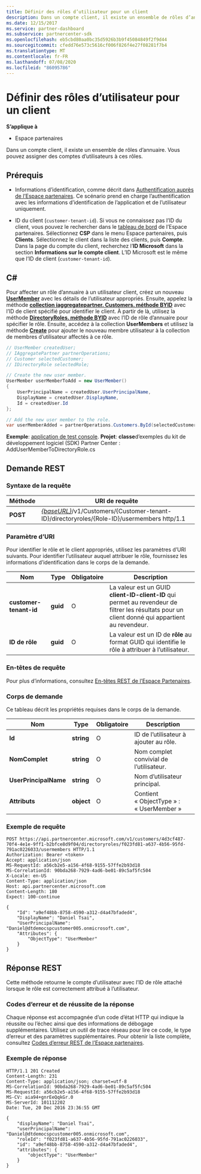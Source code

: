```yaml
---
title: Définir des rôles d’utilisateur pour un client
description: Dans un compte client, il existe un ensemble de rôles d’annuaire. Vous pouvez assigner des comptes d’utilisateurs à ces rôles.
ms.date: 12/15/2017
ms.service: partner-dashboard
ms.subservice: partnercenter-sdk
ms.openlocfilehash: eb5cbd80aa0bc35d5926b3b9f45084849f2f9d44
ms.sourcegitcommit: cfedd76e573c5616cf006f826f4e27f08281f7b4
ms.translationtype: MT
ms.contentlocale: fr-FR
ms.lasthandoff: 07/08/2020
ms.locfileid: "86095786"
---
```

# <a name="set-user-roles-for-a-customer"></a>Définir des rôles d’utilisateur pour un client

**S’applique à**

- Espace partenaires

Dans un compte client, il existe un ensemble de rôles d’annuaire. Vous pouvez assigner des comptes d’utilisateurs à ces rôles.

## <a name="prerequisites"></a>Prérequis

- Informations d’identification, comme décrit dans [Authentification auprès de l’Espace partenaires](partner-center-authentication.md). Ce scénario prend en charge l’authentification avec les informations d’identification de l’application et de l’utilisateur uniquement.

- ID du client (`customer-tenant-id`). Si vous ne connaissez pas l’ID du client, vous pouvez le rechercher dans le [tableau de bord](https://partner.microsoft.com/dashboard) de l’Espace partenaires. Sélectionnez **CSP** dans le menu Espace partenaires, puis **Clients**. Sélectionnez le client dans la liste des clients, puis **Compte**. Dans la page du compte du client, recherchez l’**ID Microsoft** dans la section **Informations sur le compte client**. L’ID Microsoft est le même que l’ID de client (`customer-tenant-id`).

## <a name="c"></a>C\#

Pour affecter un rôle d’annuaire à un utilisateur client, créez un nouveau [**UserMember**](https://docs.microsoft.com/dotnet/api/microsoft.store.partnercenter.models.roles.usermember) avec les détails de l’utilisateur appropriés. Ensuite, appelez la méthode [**collection iaggregatepartner. Customers. méthode BYID**](https://docs.microsoft.com/dotnet/api/microsoft.store.partnercenter.customers.icustomercollection.byid) avec l’ID de client spécifié pour identifier le client. À partir de là, utilisez la méthode [**DirectoryRoles. méthode BYID**](https://docs.microsoft.com/dotnet/api/microsoft.store.partnercenter.customerdirectoryroles.idirectoryrolecollection.byid) avec l’ID de rôle d’annuaire pour spécifier le rôle. Ensuite, accédez à la collection **UserMembers** et utilisez la méthode [**Create**](https://docs.microsoft.com/dotnet/api/microsoft.store.partnercenter.customerdirectoryroles.iusermembercollection.create) pour ajouter le nouveau membre utilisateur à la collection de membres d’utilisateur affectés à ce rôle.

``` csharp
// UserMember createdUser;
// IAggregatePartner partnerOperations;
// Customer selectedCustomer;
// IDirectoryRole selectedRole;

// Create the new user member.
UserMember userMemberToAdd = new UserMember()
{
    UserPrincipalName = createdUser.UserPrincipalName,
    DisplayName = createdUser.DisplayName,
    Id = createdUser.Id
};

// Add the new user member to the role.
var userMemberAdded = partnerOperations.Customers.ById(selectedCustomer.Id).DirectoryRoles.ById(selectedRole.Id).UserMembers.Create(userMemberToAdd);
```

**Exemple**: [application de test console](console-test-app.md). **Projet**: **classe**d’exemples du kit de développement logiciel (SDK) Partner Center : AddUserMemberToDirectoryRole.cs

## <a name="rest-request"></a>Demande REST

### <a name="request-syntax"></a>Syntaxe de la requête

| Méthode   | URI de requête                                                                                                                 |
|----------|-----------------------------------------------------------------------------------------------------------------------------|
| **POST** | [*{baseURL}*](partner-center-rest-urls.md)/v1/Customers/{Customer-tenant-ID}/directoryroles/{Role-ID}/usermembers http/1.1 |

### <a name="uri-parameter"></a>Paramètre d’URI

Pour identifier le rôle et le client appropriés, utilisez les paramètres d’URI suivants. Pour identifier l’utilisateur auquel attribuer le rôle, fournissez les informations d’identification dans le corps de la demande.

| Nom                   | Type     | Obligatoire | Description                                                                                                                                            |
|------------------------|----------|----------|--------------------------------------------------------------------------------------------------------------------------------------------------------|
| **customer-tenant-id** | **guid** | O        | La valeur est un GUID **client-ID-client-ID** qui permet au revendeur de filtrer les résultats pour un client donné qui appartient au revendeur. |
| **ID de rôle**            | **guid** | O        | La valeur est un ID de **rôle** au format GUID qui identifie le rôle à attribuer à l’utilisateur.                                                              |

### <a name="request-headers"></a>En-têtes de requête

Pour plus d’informations, consultez [En-têtes REST de l’Espace Partenaires](headers.md).

### <a name="request-body"></a>Corps de demande

Ce tableau décrit les propriétés requises dans le corps de la demande.

| Nom                  | Type       | Obligatoire | Description                            |
|-----------------------|------------|----------|----------------------------------------|
| **Id**                | **string** | O        | ID de l’utilisateur à ajouter au rôle. |
| **NomComplet**       | **string** | O        | Nom complet convivial de l’utilisateur. |
| **UserPrincipalName** | **string** | O        | Nom d’utilisateur principal.        |
| **Attributs**        | **object** | O        | Contient « ObjectType » : « UserMember »     |

### <a name="request-example"></a>Exemple de requête

```http
POST https://api.partnercenter.microsoft.com/v1/customers/4d3cf487-70f4-4e1e-9ff1-b2bfce8d9f04/directoryroles/f023fd81-a637-4b56-95fd-791ac0226033/usermembers HTTP/1.1
Authorization: Bearer <token>
Accept: application/json
MS-RequestId: a56cb2e5-a156-4f68-9155-57ffe2b93d18
MS-CorrelationId: 90bda268-7929-4ad6-be01-89c5af5fc504
X-Locale: en-US
Content-Type: application/json
Host: api.partnercenter.microsoft.com
Content-Length: 180
Expect: 100-continue

{
    "Id": "a9ef48bb-8758-4590-a312-d4a47bfaded4",
    "DisplayName": "Daniel Tsai",
    "UserPrincipalName": "Daniel@dtdemocspcustomer005.onmicrosoft.com",
    "Attributes": {
        "ObjectType": "UserMember"
    }
}
```

## <a name="rest-response"></a>Réponse REST

Cette méthode retourne le compte d’utilisateur avec l’ID de rôle attaché lorsque le rôle est correctement attribué à l’utilisateur.

### <a name="response-success-and-error-codes"></a>Codes d’erreur et de réussite de la réponse

Chaque réponse est accompagnée d’un code d’état HTTP qui indique la réussite ou l’échec ainsi que des informations de débogage supplémentaires. Utilisez un outil de trace réseau pour lire ce code, le type d’erreur et des paramètres supplémentaires. Pour obtenir la liste complète, consultez [Codes d’erreur REST de l’Espace partenaires](error-codes.md).

### <a name="response-example"></a>Exemple de réponse

```http
HTTP/1.1 201 Created
Content-Length: 231
Content-Type: application/json; charset=utf-8
MS-CorrelationId: 90bda268-7929-4ad6-be01-89c5af5fc504
MS-RequestId: a56cb2e5-a156-4f68-9155-57ffe2b93d18
MS-CV: aia94+gnrEeQqkGr.0
MS-ServerId: 101112202
Date: Tue, 20 Dec 2016 23:36:55 GMT

{
    "displayName": "Daniel Tsai",
    "userPrincipalName": "Daniel@dtdemocspcustomer005.onmicrosoft.com",
    "roleId": "f023fd81-a637-4b56-95fd-791ac0226033",
    "id": "a9ef48bb-8758-4590-a312-d4a47bfaded4",
    "attributes": {
        "objectType": "UserMember"
    }
}
```
